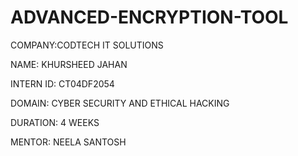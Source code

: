 # ADVANCED-ENCRYPTION-TOOL

COMPANY:CODTECH IT SOLUTIONS

NAME: KHURSHEED JAHAN

INTERN ID: CT04DF2054

DOMAIN: CYBER SECURITY AND ETHICAL HACKING

DURATION: 4 WEEKS

MENTOR: NEELA SANTOSH

